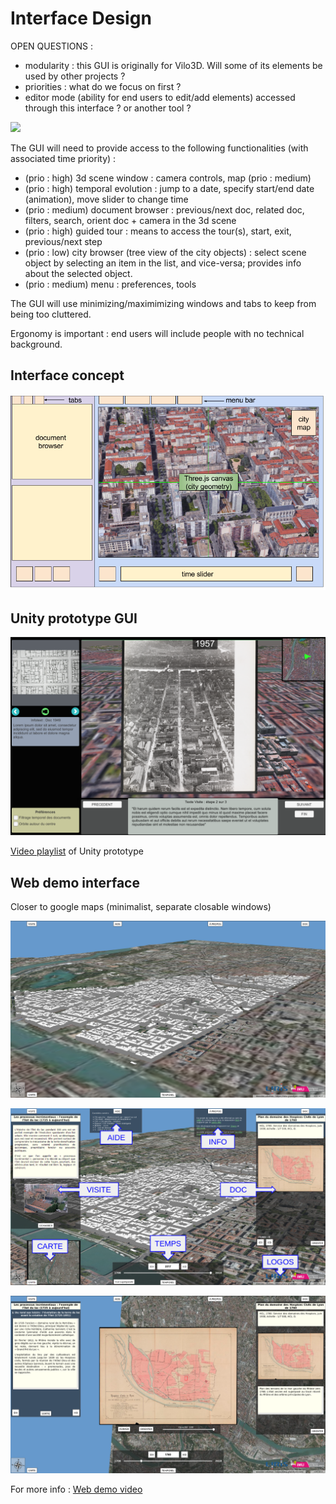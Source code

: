 # Interface Design

OPEN QUESTIONS :
* modularity : this GUI is originally for Vilo3D. Will some of its elements be used by other projects ?
* priorities : what do we focus on first ?
* editor mode (ability for end users to edit/add elements) accessed through this interface ? or another tool ?

![](http://imgur.com/r1ew3zs.png)

The GUI will need to provide access to the following functionalities (with associated time priority) :

* (prio : high) 3d scene window : camera controls, map (prio : medium)
* (prio : high) temporal evolution : jump to a date, specify start/end date (animation), move slider to change time
* (prio : medium) document browser : previous/next doc, related doc, filters, search, orient doc + camera in the 3d scene
* (prio : high) guided tour : means to access the tour(s), start, exit, previous/next step
* (prio : low) city browser (tree view of the city objects) : select scene object by selecting an item in the list, and vice-versa; provides info about the selected object.
* (prio : medium) menu : preferences, tools

The GUI will use minimizing/maximimizing windows and tabs to keep from being too cluttered.

Ergonomy is important : end users will include people with no technical background.

## Interface concept
![](images/schema_interface.png)

## Unity prototype GUI
![](images/img2.png)

[Video playlist](https://www.youtube.com/playlist?list=PLDmMAvwsWZe_Pw0d0Kd7aDZE_VCRfTjKD) of Unity prototype

## Web demo interface

Closer to google maps (minimalist, separate closable windows)

![](images/UDVDemoNoGUI.png)

![](images/UDVDemoWithGUIAnnoted.jpg)

![](images/UDVDemoGUI2.png)

For more info : [Web demo video](https://www.youtube.com/watch?v=plZ2xftTcF4)




